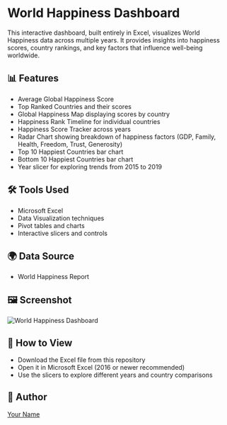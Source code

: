 # World Happiness Dashboard

This interactive dashboard, built entirely in Excel, visualizes World Happiness data across multiple years. It provides insights into happiness scores, country rankings, and key factors that influence well-being worldwide.

## 📊 Features

- Average Global Happiness Score
- Top Ranked Countries and their scores
- Global Happiness Map displaying scores by country
- Happiness Rank Timeline for individual countries
- Happiness Score Tracker across years
- Radar Chart showing breakdown of happiness factors (GDP, Family, Health, Freedom, Trust, Generosity)
- Top 10 Happiest Countries bar chart
- Bottom 10 Happiest Countries bar chart
- Year slicer for exploring trends from 2015 to 2019

## 🛠 Tools Used

- Microsoft Excel
- Data Visualization techniques
- Pivot tables and charts
- Interactive slicers and controls

## 🌍 Data Source

- World Happiness Report

## 🖼 Screenshot

![World Happiness Dashboard](Worldhappinessdashboard.png)

## 🚀 How to View

- Download the Excel file from this repository
- Open it in Microsoft Excel (2016 or newer recommended)
- Use the slicers to explore different years and country comparisons

## 👤 Author

[Your Name](https://github.com/mohamedaslam29)

